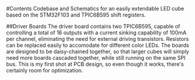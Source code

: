 #Contents
Codebase and Schematics for an easily extendable LED cube based on the STM32F103 and TPIC6B595 shift registers.

##Driver Boards
The driver board contains two TPIC6B595, capable of controlling a total of 16 outputs with a current sinking capability of 100mA per channel, eliminating the need for external driving transistors. Resistors can be replaced easily to accomodate for different color LEDs. The boards are designed to be daisy-chained together, so that larger cubes will simply need more boards cascaded together, while still running on the same SPI bus. This is my first shot at PCB design, so even though it works, there's certainly room for optimization.
